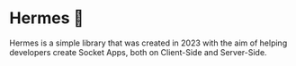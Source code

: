 # Hermes 📨
Hermes is a simple library that was created in 2023 with the aim of helping developers create Socket Apps, both on Client-Side and Server-Side.
